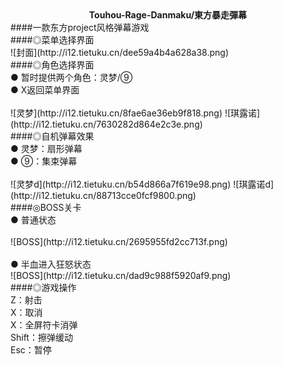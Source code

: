 <div align="center"><b>Touhou-Rage-Danmaku/東方暴走彈幕</b></div>
####一款东方project风格弹幕游戏<br>
####◎菜单选择界面<br>
![封面](http://i12.tietuku.cn/dee59a4b4a628a38.png)<br>
####◎角色选择界面<br>
● 暂时提供两个角色：灵梦/⑨<br>
● X返回菜单界面<br>
<br>
![灵梦](http://i12.tietuku.cn/8fae6ae36eb9f818.png)  ![琪露诺](http://i12.tietuku.cn/7630282d864e2c3e.png)<br>
####◎自机弹幕效果<br>
● 灵梦：扇形弹幕<br>
● ⑨：集束弹幕<br>
<br>
![灵梦d](http://i12.tietuku.cn/b54d866a7f619e98.png)  ![琪露诺d](http://i12.tietuku.cn/88713cce0fcf9800.png)<br>
####◎BOSS关卡<br>
● 普通状态<br>
<br>
![BOSS](http://i12.tietuku.cn/2695955fd2cc713f.png)<br>
<br>
● 半血进入狂怒状态<br>
![BOSS](http://i12.tietuku.cn/dad9c988f5920af9.png)<br>
####◎游戏操作<br>
Z：射击<br>
X：取消<br>
X：全屏符卡消弹<br>
Shift：擦弹缓动<br>
Esc：暂停<br>
